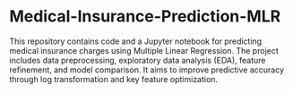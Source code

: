 # Medical-Insurance-Prediction-MLR
This repository contains code and a Jupyter notebook for predicting medical insurance charges using Multiple Linear Regression. The project includes data preprocessing, exploratory data analysis (EDA), feature refinement, and model comparison. It aims to improve predictive accuracy through log transformation and key feature optimization.
